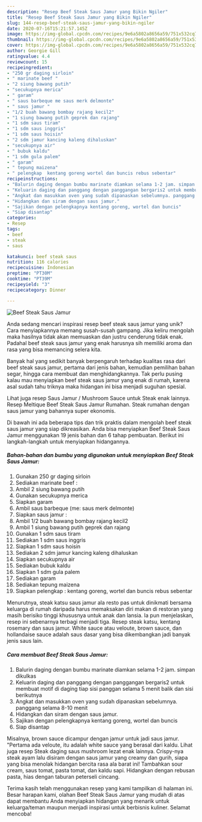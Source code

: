 ```yaml
---
description: "Resep Beef Steak Saus Jamur yang Bikin Ngiler"
title: "Resep Beef Steak Saus Jamur yang Bikin Ngiler"
slug: 144-resep-beef-steak-saus-jamur-yang-bikin-ngiler
date: 2020-07-16T15:21:57.145Z
image: https://img-global.cpcdn.com/recipes/9e6a5802a8656a59/751x532cq70/beef-steak-saus-jamur-foto-resep-utama.jpg
thumbnail: https://img-global.cpcdn.com/recipes/9e6a5802a8656a59/751x532cq70/beef-steak-saus-jamur-foto-resep-utama.jpg
cover: https://img-global.cpcdn.com/recipes/9e6a5802a8656a59/751x532cq70/beef-steak-saus-jamur-foto-resep-utama.jpg
author: Georgie Gill
ratingvalue: 4.4
reviewcount: 15
recipeingredient:
- "250 gr daging sirloin"
- " marinate beef "
- "2 siung bawang putih"
- "secukupnya merica"
- " garam"
- " saus barbeque me saus merk delmonte"
- " saus jamur "
- "1/2 buah bawang bombay rajang kecil2"
- "1 siung bawang putih geprek dan rajang"
- "1 sdm saus tiram"
- "1 sdm saus inggris"
- "1 sdm saus hoisin"
- "2 sdm jamur kancing kaleng dihaluskan"
- "secukupnya air"
- " bubuk kaldu"
- "1 sdm gula palem"
- " garam"
- " tepung maizena"
- " pelengkap  kentang goreng wortel dan buncis rebus sebentar"
recipeinstructions:
- "Balurin daging dengan bumbu marinate diamkan selama 1-2 jam. simpan dikulkas"
- "Keluarin daging dan panggang dengan panggangan bergaris2 untuk membuat motif di daging tiap sisi panggan selama 5 menit balik dan sisi berikutnya"
- "Angkat dan masukkan oven yang sudah dipanaskan sebelumnya. panggang selama 8-10 menit"
- "Hidangkan dan siram dengan saus jamur."
- "Sajikan dengan pelengkapnya kentang goreng, wortel dan buncis"
- "Siap disantap"
categories:
- Resep
tags:
- beef
- steak
- saus

katakunci: beef steak saus 
nutrition: 116 calories
recipecuisine: Indonesian
preptime: "PT30M"
cooktime: "PT39M"
recipeyield: "3"
recipecategory: Dinner

---
```



![Beef Steak Saus Jamur](https://img-global.cpcdn.com/recipes/9e6a5802a8656a59/751x532cq70/beef-steak-saus-jamur-foto-resep-utama.jpg)

Anda sedang mencari inspirasi resep beef steak saus jamur yang unik? Cara menyiapkannya memang susah-susah gampang. Jika keliru mengolah maka hasilnya tidak akan memuaskan dan justru cenderung tidak enak. Padahal beef steak saus jamur yang enak harusnya sih memiliki aroma dan rasa yang bisa memancing selera kita.

Banyak hal yang sedikit banyak berpengaruh terhadap kualitas rasa dari beef steak saus jamur, pertama dari jenis bahan, kemudian pemilihan bahan segar, hingga cara membuat dan menghidangkannya. Tak perlu pusing kalau mau menyiapkan beef steak saus jamur yang enak di rumah, karena asal sudah tahu triknya maka hidangan ini bisa menjadi suguhan spesial.

Lihat juga resep Saus Jamur / Mushroom Sauce untuk Steak enak lainnya. Resep Meltique Beef Steak Saus Jamur Rumahan. Steak rumahan dengan saus jamur yang bahannya super ekonomis.


Di bawah ini ada beberapa tips dan trik praktis dalam mengolah beef steak saus jamur yang siap dikreasikan. Anda bisa menyiapkan Beef Steak Saus Jamur menggunakan 19 jenis bahan dan 6 tahap pembuatan. Berikut ini langkah-langkah untuk menyiapkan hidangannya.

<!--inarticleads1-->

##### Bahan-bahan dan bumbu yang digunakan untuk menyiapkan Beef Steak Saus Jamur:

1. Gunakan 250 gr daging sirloin
1. Sediakan  marinate beef :
1. Ambil 2 siung bawang putih
1. Gunakan secukupnya merica
1. Siapkan  garam
1. Ambil  saus barbeque (me: saus merk delmonte)
1. Siapkan  saus jamur :
1. Ambil 1/2 buah bawang bombay rajang kecil2
1. Ambil 1 siung bawang putih geprek dan rajang
1. Gunakan 1 sdm saus tiram
1. Sediakan 1 sdm saus inggris
1. Siapkan 1 sdm saus hoisin
1. Sediakan 2 sdm jamur kancing kaleng dihaluskan
1. Siapkan secukupnya air
1. Sediakan  bubuk kaldu
1. Siapkan 1 sdm gula palem
1. Sediakan  garam
1. Sediakan  tepung maizena
1. Siapkan  pelengkap : kentang goreng, wortel dan buncis rebus sebentar


Menurutnya, steak katsu saus jamur ala resto pas untuk dinikmati bersama keluarga di rumah daripada harus memaksakan diri makan di restoran yang masih berisiko tinggi khususnya untuk anak dan lansia. Ia pun menjelaskan, resep ini sebenarnya terbagi menjadi tiga. Resep steak katsu, kentang rosemary dan saus jamur. White sauce atau veloute, brown sauce, dan hollandaise sauce adalah saus dasar yang bisa dikembangkan jadi banyak jenis saus lain. 

<!--inarticleads2-->

##### Cara membuat Beef Steak Saus Jamur:

1. Balurin daging dengan bumbu marinate diamkan selama 1-2 jam. simpan dikulkas
1. Keluarin daging dan panggang dengan panggangan bergaris2 untuk membuat motif di daging tiap sisi panggan selama 5 menit balik dan sisi berikutnya
1. Angkat dan masukkan oven yang sudah dipanaskan sebelumnya. panggang selama 8-10 menit
1. Hidangkan dan siram dengan saus jamur.
1. Sajikan dengan pelengkapnya kentang goreng, wortel dan buncis
1. Siap disantap


Misalnya, brown sauce dicampur dengan jamur untuk jadi saus jamur. &#34;Pertama ada veloute, itu adalah white sauce yang berasal dari kaldu. Lihat juga resep Steak daging saus mushroom lezat enak lainnya. Crispy-nya steak ayam lalu disiram dengan saus jamur yang creamy dan gurih, siapa yang bisa menolak hidangan bercita rasa ala barat ini! Tambahkan sour cream, saus tomat, pasta tomat, dan kaldu sapi. Hidangkan dengan rebusan pasta, hias dengan taburan peterseli cincang. 

Terima kasih telah menggunakan resep yang kami tampilkan di halaman ini. Besar harapan kami, olahan Beef Steak Saus Jamur yang mudah di atas dapat membantu Anda menyiapkan hidangan yang menarik untuk keluarga/teman maupun menjadi inspirasi untuk berbisnis kuliner. Selamat mencoba!
